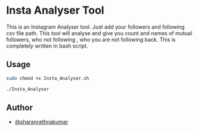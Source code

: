# Insta Analyser Tool

This is an Instagram Analyser tool.
Just add your followers and following csv file path.
This tool will analyse and give you count and names of mutual followers, who not following , who you are not following back.
This is completely written in bash script.


## Usage

```bash
sudo chmod +x Insta_Analyser.sh
```
```bash
./Insta_Analyser
```


## Author

- [@sharanrathnakumar](https://www.github.com/sharanrathnakumar)

